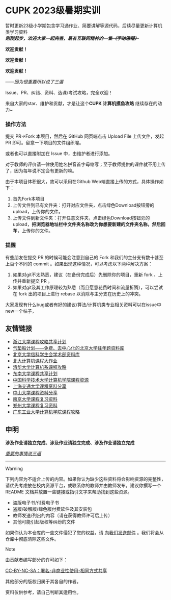 # CUPK 2023级暑期实训

暂时更新23级小学期包含学习通作业、简要讲解等源代码，后续尽量更新计算机类学习资料<br>
***刚刚起步，欢迎大家一起完善，最有互联网精神的一集~~（手动滑稽）~~***

**欢迎贡献！**

**欢迎贡献！**

**欢迎贡献！**

*——因为很重要所以说了三遍*

Issue、PR、纠错、资料、选课/考试攻略，完全欢迎！

来自大家的star、维护和贡献，才是让这个**CUPK 计算机摸鱼攻略** 继续存在的动力~

### 操作方法



提交 PR->Fork 本项目，然后在 GitHub 网页端点击 Upload File 上传文件，发起 PR 即可。留意一下项目的文件组织喔。

或者也可以直接附加在 Issue 中，由维护者进行添加。

对于教师的评价请一律使用姓名拼音首字母缩写；至于教师提供的课件就不用上传了，因为每年说不定会有更新的嘛。

由于本项目体积很大，故可以采用在Github Web端直接上传的方式，具体操作如下：

1. 首先Fork本项目
2. 上传文件到已有文件夹：打开对应文件夹，点击绿色Download按钮旁的upload，上传你的文件。
3. 上传文件到新文件夹：打开任意文件夹，点击绿色Download按钮旁的upload，**把浏览器地址栏中文件夹名称改为你想要新建的文件夹名称，然后回车**，上传你的文件。

### 提醒



有些朋友在提交 PR 的时候可能会注意到自己的 Fork 和我们的主分支有数十甚至上百个不同的 commit 。如果出现这种情况，可以考虑以下两种解决方案：

1. 如果对git不太熟悉，建议（在备份完成后）先删除你的项目，重新 fork 、上传并重新提交 PR 。
2. 如果对git及其工作原理较为熟悉（而且愿意花费时间和流量折腾），可以尝试在 fork 出的项目上进行 rebase 以消除与主分支在历史上的冲突。

大家发现有什么bug或者有好的建议/算法/计算机类专业相关资料可以在issue中new一个帖子，

## 友情链接



- [浙江大学课程攻略共享计划](https://github.com/QSCTech/zju-icicles)
- [气垫船计划——免费、去中心化的北京大学往年题资料库](https://github.com/martinwu42/project-hover)
- [北京大学信科学生会学术部资料库](https://github.com/EECS-PKU-XSB/Shared-learning-materials)
- [北大计算机课程大作业](https://github.com/tongtzeho/PKUCourse)
- [清华大学计算机系课程攻略](https://github.com/PKUanonym/REKCARC-TSC-UHT)
- [东南大学课程共享计划](https://github.com/zjdx1998/seucourseshare)
- [中国科学技术大学计算机学院课程资源](https://github.com/USTC-Resource/USTC-Course)
- [上海交通大学课程资料分享](https://github.com/CoolPhilChen/SJTU-Courses/)
- [中山大学课程资料分享](https://github.com/sysuexam/SYSU-Exam)
- [南京大学课程复习资料](https://github.com/idealclover/NJU-Review-Materials)
- [郑州大学课程复习资料](https://github.com/CooperNiu/ZZU-Courses-Resource)
- [广东工业大学计算机学院课程攻略](https://github.com/brenner8023/gdut-course)



## 申明

**涉及作业请独立完成、涉及作业请独立完成、涉及作业请独立完成**

<u>*重要的事情说三遍*</u>

***

> [!WARNING]
>
> 下列内容为不适合上传的内容。如果你认为缺少这些资料将会影响资源的完整性，请优先考虑放在校内资源平台，或联系你的教师并由教师发布。建议你撰写一个 README 文档并放置一些链接或指引文字来帮助找到这些资源。
>
> - 盗版电子书/付费电子书
> - 盗版/破解版/绿色版付费软件及其安装包
> - 教师发送/列出的内容（请在获得教师许可后上传）
> - 其他可能引起版权等纠纷的文件
>
> 如果你认为本仓库的一些文件侵犯了您的权益，请 [向我们发送邮件](mailto:1563883475@qq.com) 。我们将会从仓库中彻底清除这些文件。

> [!NOTE]
>
> 由贡献者编写部分的许可如下：
>
> [CC-BY-NC-SA：署名-非商业性使用-相同方式共享](https://creativecommons.org/licenses/by-nc-sa/4.0/deed.zh)
>
> 其他部分的版权归属于其各自的作者。
>
> 资料仅供参考，请自己判断其适用性。 

